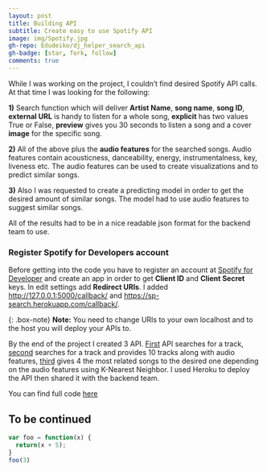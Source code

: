 ```yaml
---
layout: post
title: Building API
subtitle: Create easy to use Spotify API 
image: img/Spotify.jpg
gh-repo: Edudeiko/dj_helper_search_api
gh-badge: [star, fork, follow]
comments: true
---
```


While I was working on the project, I couldn’t find desired Spotify API calls. At that time I was looking for the following: 

**1)** Search function which will deliver **Artist Name**, **song name**, **song ID**, **external URL** is handy to listen for a whole song, **explicit** has two values True or False, **preview** gives you 30 seconds to listen a song and a cover **image** for the specific song. 

**2)** All of the above plus the **audio features** for the searched songs. Audio features contain acousticness, danceability, energy, instrumentalness, key, liveness etc. The audio features can be used to create visualizations and to predict similar songs. 

**3)** Also I was requested to create a predicting model in order to get the desired amount of similar songs. The model had to use audio features to suggest similar songs.

All of the results had to be in a nice readable json format for the backend team to use.

### Register Spotify for Developers account
Before getting into the code you have to register an account at [Spotify for Developer](https://developer.spotify.com) and create an app in order to get **Client ID** and **Client Secret** keys. In edit settings add **Redirect URIs**. I added http://127.0.0.1:5000/callback/ and
https://sp-search.herokuapp.com/callback/. 

{: .box-note}
**Note:** You need to change URIs to your own localhost and to the host you will deploy your APIs to.

By the end of the project I created 3 API. [First](https://sp-search.herokuapp.com/track_search_ready/test) API searches for a track, [second](https://sp-search.herokuapp.com/audio_features/in-to-the-sun) searches for a track and provides 10 tracks along with audio features, [third](https://sp-search.herokuapp.com/predict/4R2kfaDFhslZEMJqAFNpdd) gives 4 the most related songs to the desired one depending on the audio features using K-Nearest Neighbor. I used Heroku to deploy the API then shared it with the backend team.

You can find full code [here](https://github.com/Edudeiko/dj_helper_search_api/blob/master/run.py)

## To be continued

```javascript
var foo = function(x) {
  return(x + 5);
}
foo(3)
```

